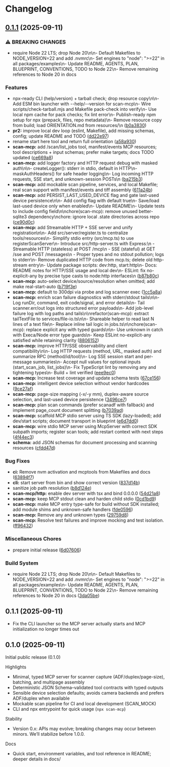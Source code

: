 # Changelog

## [0.1.1](https://github.com/jacksenechal/scan-mcp/compare/v0.1.0...v0.1.1) (2025-09-11)


### ⚠ BREAKING CHANGES

* require Node 22 LTS; drop Node 20\n\n- Default Makefiles to NODE_VERSION=22 and add .nvmrc\n- Set engines to "node": ">=22" in all packages/examples\n- Update README, AGENTS, PLAN, BLUEPRINT, CONVENTIONS, TODO to Node 22\n- Remove remaining references to Node 20 in docs

### Features

* npx-ready CLI (help/version) + tarball check; drop resource copy\n\n- Add ESM bin launcher with --help/--version for scan-mcp\n- Wire scripts/check-tarball.mjs and Makefile pack-check into verify\n- Use local npm cache for pack checks; fix lint error\n- Publish-ready npm setup for npx (prepack, files, repo metadata)\n- Remove resource copy from build; load ORIENTATION.md from resources/\n ([b0a3830](https://github.com/jacksenechal/scan-mcp/commit/b0a38307a10449265435e964da6ebf89d1422e60))
* **pr2:** improve local dev loop (eslint, Makefile), add missing schemas, config; update README and TODO ([dd22e97](https://github.com/jacksenechal/scan-mcp/commit/dd22e970687e976a9c33f67887530415317ae61c))
* rename start here tool and return full orientation ([a58a930](https://github.com/jacksenechal/scan-mcp/commit/a58a9300d493bfbc5fbb2313796bcdde093ff874))
* **scan-mcp:** add /scan/list_jobs tool, manifest/events MCP resources; tool descriptions + input schemas; prefer make targets; docs TODO updated ([ce669a8](https://github.com/jacksenechal/scan-mcp/commit/ce669a8488e79a7c8f0ac41c19faecedd336c14d))
* **scan-mcp:** add logger factory and HTTP request debug with masked auth\n\n- createLogger(): stderr in stdio, default in HTTP\n- maskAuthHeaders() for safe header logging\n- Log incoming HTTP requests, SSE start, and unknown-session POSTs\n ([ba215b3](https://github.com/jacksenechal/scan-mcp/commit/ba215b3e8f34d5f2fb64a18afeb8f778ea73017e))
* **scan-mcp:** add mockable scan pipeline, services, and local Makefile; real scan support with manifest/events and tiff assembly ([611a24b](https://github.com/jacksenechal/scan-mcp/commit/611a24b1d235f714e8768a202022a2efaad3b6a2))
* **scan-mcp:** add PERSIST_LAST_USED_DEVICE flag and gate last-used device persistence\n\n- Add config flag with default true\n- Save/load last-used device only when enabled\n- Update README\n- Update tests to include config field\n\nchore(scan-mcp): remove unused better-sqlite3 dependency\nchore: ignore local .state directories across repo ([ce90d0c](https://github.com/jacksenechal/scan-mcp/commit/ce90d0ceb2f9602e687f097996838d8e71f8d911))
* **scan-mcp:** add Streamable HTTP + SSE server and unify registration\n\n- Add src/server/register.ts to centralize tools/resources\n- Simplify stdio entry (src/mcp.ts) to use registerScanServer\n- Introduce src/http-server.ts with Express:\n  - Streamable HTTP (stateless) at POST /mcp\n  - SSE (stateful) at GET /sse and POST /messages\n  - Proper types and no stdout pollution; logs to stderr\n- Remove duplicated HTTP code from mcp.ts; delete old http-stream entry\n- Update package scripts: dev:http, start:http\n- Docs: README notes for HTTP/SSE usage and local dev\n- ESLint: fix no-explicit-any by precise type casts to node:http interfaces\n ([b87b80c](https://github.com/jacksenechal/scan-mcp/commit/b87b80c5709bad064539dc9981549c9bd550448d))
* **scan-mcp:** auto-select device/source/resolution when omitted; add make real-start-auto ([b719f3e](https://github.com/jacksenechal/scan-mcp/commit/b719f3ea34bf30645adfde2fc46143055d176770))
* **scan-mcp:** default to 300dpi via probe and log scanner exec ([1cc5a8a](https://github.com/jacksenechal/scan-mcp/commit/1cc5a8aefa09d31e9f870b937b4b6332491bb3a2))
* **scan-mcp:** enrich scan failure diagnostics with stderr/stdout tails\n\n- Log runDir, command, exit code/signal, and error details\n- Tail scanner.err/out logs into structured error payloads\n- Add job-level failure log with log paths and tails\n\nrefactor(scan-mcp): extract tailTextFile to services/file-io.ts\n\n- Shareable helper to read last N lines of a text file\n- Replace inline tail logic in jobs.ts\n\nchore(scan-mcp): replace explicit any with typed guards\n\n- Use unknown in catch with Execa/Node error type guards\n- Keep ESLint no-explicit-any satisfied while retaining clarity ([8806152](https://github.com/jacksenechal/scan-mcp/commit/880615224cacb91c457d8ac6293122babe59e0c2))
* **scan-mcp:** improve HTTP/SSE observability and client compatibility\n\n- Log HTTP requests (method, URL, masked auth) and summarize RPC (method/id/tool)\n- Log SSE session start and per-message summaries\n- Accept null values for optional inputs (start_scan_job, list_jobs)\n- Fix TypeScript lint by removing any and tightening types\n- Build + lint verified ([eee9ec0](https://github.com/jacksenechal/scan-mcp/commit/eee9ec08245c0e84bea22520ce054fe4d9bf19be))
* **scan-mcp:** Increase test coverage and update schema tests ([67ce156](https://github.com/jacksenechal/scan-mcp/commit/67ce156112714ced2322b60ff4ee4b78c307129f))
* **scan-mcp:** intelligent device selection without vendor hardcodes ([9ce27af](https://github.com/jacksenechal/scan-mcp/commit/9ce27aff6d54fc876c86859f49d19f03d7f10f86))
* **scan-mcp:** page-size mapping (-x/-y mm), duplex-aware source selection, and last-used device persistence ([3496ce7](https://github.com/jacksenechal/scan-mcp/commit/3496ce778242f724acd927fca5088ae94316f1f3))
* **scan-mcp:** plan scan commands (prefer scanadf with fallback) and implement page_count document splitting ([b7039ad](https://github.com/jacksenechal/scan-mcp/commit/b7039ad0c51908399e5d110041138c084e249285))
* **scan-mcp:** scaffold MCP stdio server using TS SDK (lazy-loaded); add dev/start scripts; document transport in blueprint ([e6d7dd0](https://github.com/jacksenechal/scan-mcp/commit/e6d7dd06b5bc02de91692daceb8b5369d2096298))
* **scan-mcp:** wire stdio MCP server using McpServer with correct SDK subpath imports; register scan tools; add restart context with next steps ([4f44ec3](https://github.com/jacksenechal/scan-mcp/commit/4f44ec326624bda6ce838080cf8ee446aeba61d9))
* **schema:** add JSON schemas for document processing and scanning resources ([cfdd47d](https://github.com/jacksenechal/scan-mcp/commit/cfdd47d5a432e3aa52dbe81875f153185fa45119))


### Bug Fixes

* **ci:** Remove nvm activation and mcptools from Makefiles and docs ([63894f7](https://github.com/jacksenechal/scan-mcp/commit/63894f771db2b044c90719bf2a138a2b17314079))
* **cli:** start server from bin and show correct version ([837d14b](https://github.com/jacksenechal/scan-mcp/commit/837d14b4e00285d64b2c60850a421dc1975ca9e5))
* sanitize job path resolution ([b8d124e](https://github.com/jacksenechal/scan-mcp/commit/b8d124e682e565fd41886fc0ef4a58e91989294d))
* **scan-mcp/http:** enable dev server with tsx and bind 0.0.0.0 ([54d21a8](https://github.com/jacksenechal/scan-mcp/commit/54d21a80191afe465a56ab3640925d62379c7a9f))
* **scan-mcp:** keep MCP stdout clean and harden child stdio ([0cd1bd9](https://github.com/jacksenechal/scan-mcp/commit/0cd1bd95f8d0cba932c11ad4797ca6c4873054a6))
* **scan-mcp:** make MCP entry type-safe for build without SDK installed; add module shims and unknown-safe handlers ([fde0596](https://github.com/jacksenechal/scan-mcp/commit/fde0596abcd709e709049d8f410136c5f8598b40))
* **scan-mcp:** Remove any and unknown types ([29759d8](https://github.com/jacksenechal/scan-mcp/commit/29759d8765a8e7cf93c0b84dae86cfee94dc763d))
* **scan-mcp:** Resolve test failures and improve mocking and test isolation. ([ff96432](https://github.com/jacksenechal/scan-mcp/commit/ff964322d9f50e6721796961e843b716c0e5ef64))


### Miscellaneous Chores

* prepare initial release ([6d07606](https://github.com/jacksenechal/scan-mcp/commit/6d0760648f284da06ebab133ffdd49bf61ecedb4))


### Build System

* require Node 22 LTS; drop Node 20\n\n- Default Makefiles to NODE_VERSION=22 and add .nvmrc\n- Set engines to "node": "&gt;=22" in all packages/examples\n- Update README, AGENTS, PLAN, BLUEPRINT, CONVENTIONS, TODO to Node 22\n- Remove remaining references to Node 20 in docs ([3da05be](https://github.com/jacksenechal/scan-mcp/commit/3da05be9954bc0ba048f7c93ea7b828d00a4e81b))

## 0.1.1 (2025-09-11)

- Fix the CLI launcher so the MCP server actually starts and MCP initialization no longer times out

## 0.1.0 (2025-09-11)

Initial public release (0.1.0)

Highlights
- Minimal, typed MCP server for scanner capture (ADF/duplex/page-size), batching, and multipage assembly
- Deterministic JSON Schema–validated tool contracts with typed outputs
- Sensible device selection defaults; avoids camera backends and prefers ADF/duplex when available
- Mockable scan pipeline for CI and local development (SCAN_MOCK)
- CLI and npx entrypoint for quick usage (`npx scan-mcp`)

Stability
- Version 0.x: APIs may evolve; breaking changes may occur between minors. We’ll stabilize before 1.0.0.

Docs
- Quick start, environment variables, and tool reference in README; deeper details in docs/
